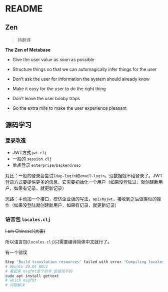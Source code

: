 # README

## Zen

> 待翻译

**The Zen of Metabase**


- Give the user value as soon as possible

- Structure things so that we can automagically infer things for the user

- Don’t ask the user for information the system should already know

- Make it easy for the user to do the right thing

- Don’t leave the user booby traps

- Go the extra mile to make the user experience pleasant 


## 源码学习

### 登录改造 

- JWT方式`jwt.clj`
- 一般的 `session.clj`
- 单点登录 `enterprise/backend/sso` 

对比：一般的登录会尝试`ldap-login`和`email-login`，没数据就不给登录了。JWT登录方式要提供更多的信息，它需要初始化一个用户（如果没登陆过，就创建新用户，如果有记录，就更新记录）

思路：手动加一个接口，模仿企业版的写法，`api/myjwt`，接收到之后做类似的操作（如果没登陆就创建新用户，如果有记录，就更新记录）


### 语言包 `locales.clj`

~~I am Chinese!(大雾)~~

所以语言包(`locales.clj`)只需要编译简体中文就行了。

有一个错误

```bash
Step "Build translation resources" failed with error "Compiling locales/nl.po for frontend...\n+ Warning: removed 8 fuzzy translations\n./bin/i18n/build-translation-resources: 43: msgfmt: not found"
# Ubuntu 20.04 WSL2 
# 看起来 msgfmt是个命令 但是找不到
sudo apt install gettext
# which msgfmt
# 问题解决
```
